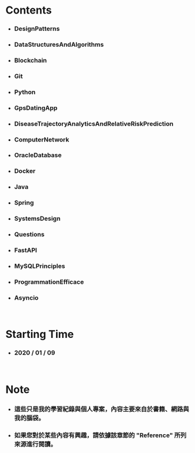 Contents
=====
* ### DesignPatterns
* ### DataStructuresAndAlgorithms
* ### Blockchain
* ### Git
* ### Python
* ### GpsDatingApp
* ### DiseaseTrajectoryAnalyticsAndRelativeRiskPrediction
* ### ComputerNetwork
* ### OracleDatabase
* ### Docker
* ### Java
* ### Spring
* ### SystemsDesign
* ### Questions
* ### FastAPI
* ### MySQLPrinciples
* ### ProgrammationEfficace
* ### Asyncio
<br />

Starting Time
=====
* ### 2020 / 01 / 09
<br />

Note
=====
* ### 這些只是我的學習紀錄與個人專案，內容主要來自於書籍、網路與我的腦袋。
* ### 如果您對於某些內容有興趣，請依據該章節的 "Reference" 所列來源進行閱讀。
<br />
